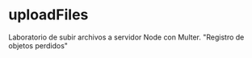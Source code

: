 # uploadFiles
Laboratorio de subir archivos a servidor Node con Multer. "Registro de objetos perdidos"
